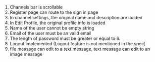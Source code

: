 1. Channels bar is scrollable
2. Register page can route to the sign in page
3. In channel settings, the original name and description are loaded
4. In Edit Profile, the original profile info is loaded
5. Name of the user cannot be empty string
6. Email of the user must be an valid email
7. The length of password must be greater or equal to 6.
8. Logout implemented (Logout feature is not mentioned in the spec)
9. file message can edit to a text message, text message can edit to an image message